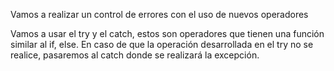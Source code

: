 Vamos a realizar un control de errores con el uso de nuevos operadores

Vamos a usar el try y el catch, estos son operadores que tienen una función similar al 
if, else. En caso de que la operación desarrollada en el try no se realice, pasaremos al 
catch donde se realizará la excepción.
